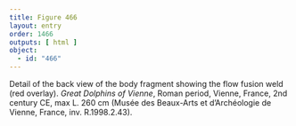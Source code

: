 ```yaml
---
title: Figure 466
layout: entry
order: 1466
outputs: [ html ]
object:
  - id: "466"
---
```


Detail of the back view of the body fragment showing the flow fusion weld (red overlay). *Great Dolphins of Vienne*, Roman period, Vienne, France, 2nd century CE, max L. 260 cm (Musée des Beaux-Arts et d’Archéologie de Vienne, France, inv. R.1998.2.43).
